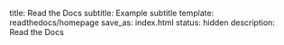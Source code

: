 title: Read the Docs
subtitle: Example subtitle
template: readthedocs/homepage
save_as: index.html
status: hidden
description: Read the Docs


